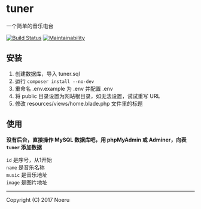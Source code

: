 # tuner

一个简单的音乐电台

[![Build Status](https://travis-ci.org/noerutyan/tuner.svg?branch=master)](https://travis-ci.org/noerutyan/tuner)
[![Maintainability](https://api.codeclimate.com/v1/badges/2ac268215dc6341e306a/maintainability)](https://codeclimate.com/github/noerutyan/tuner/maintainability)

## 安装

1. 创建数据库，导入 tuner.sql
2. 运行 `composer install --no-dev`
3. 重命名 .env.example 为 .env 并配置 .env
4. 将 public 目录设置为网站根目录，如无法设置，试试重写 URL
5. 修改 resources/views/home.blade.php 文件里的标题


## 使用

**没有后台，直接操作 MySQL 数据库吧，用 phpMyAdmin 或 Adminer，向表 `tuner` 添加数据**  

`id` 是序号，从1开始  
`name` 是音乐名称  
`music` 是音乐地址  
`image` 是图片地址  


----

Copyright (C) 2017 Noeru